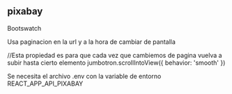 ## pixabay

Bootswatch

Usa paginacion en la url y a la hora de cambiar de pantalla


//Esta propiedad es para que cada vez que cambiemos de pagina vuelva a subir hasta cierto elemento
jumbotron.scrollIntoView({ behavior: 'smooth' })

Se necesita el archivo .env con la variable de entorno REACT_APP_API_PIXABAY